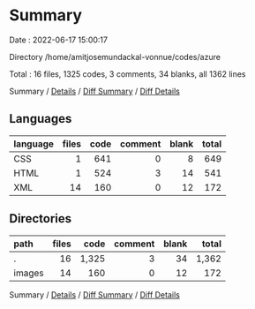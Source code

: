 # Summary

Date : 2022-06-17 15:00:17

Directory /home/amitjosemundackal-vonnue/codes/azure

Total : 16 files,  1325 codes, 3 comments, 34 blanks, all 1362 lines

Summary / [Details](details.md) / [Diff Summary](diff.md) / [Diff Details](diff-details.md)

## Languages
| language | files | code | comment | blank | total |
| :--- | ---: | ---: | ---: | ---: | ---: |
| CSS | 1 | 641 | 0 | 8 | 649 |
| HTML | 1 | 524 | 3 | 14 | 541 |
| XML | 14 | 160 | 0 | 12 | 172 |

## Directories
| path | files | code | comment | blank | total |
| :--- | ---: | ---: | ---: | ---: | ---: |
| . | 16 | 1,325 | 3 | 34 | 1,362 |
| images | 14 | 160 | 0 | 12 | 172 |

Summary / [Details](details.md) / [Diff Summary](diff.md) / [Diff Details](diff-details.md)